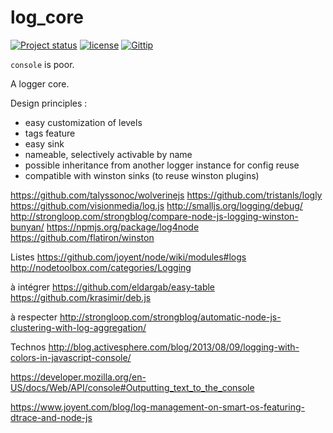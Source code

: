 log_core
========

[![Project status](http://img.shields.io/badge/project_status-highly_experimental-red.png)](http://offirmo.net/classifying-open-source-projects-status/)
[![license](http://img.shields.io/badge/license-public_domain-brightgreen.png)](http://unlicense.org/)
[![Gittip](http://img.shields.io/gittip/Offirmo.png)](https://www.gittip.com/Offirmo/)

`console` is poor.

A logger core.

Design principles :

* easy customization of levels
* tags feature
* easy sink
* nameable, selectively activable by name
* possible inheritance from another logger instance for config reuse
* compatible with winston sinks (to reuse winston plugins)

https://github.com/talyssonoc/wolverinejs
https://github.com/tristanls/logly
https://github.com/visionmedia/log.js
http://smalljs.org/logging/debug/
http://strongloop.com/strongblog/compare-node-js-logging-winston-bunyan/
https://npmjs.org/package/log4node
https://github.com/flatiron/winston

Listes
https://github.com/joyent/node/wiki/modules#logs
http://nodetoolbox.com/categories/Logging

à intégrer
https://github.com/eldargab/easy-table
https://github.com/krasimir/deb.js

à respecter
http://strongloop.com/strongblog/automatic-node-js-clustering-with-log-aggregation/

Technos
http://blog.activesphere.com/blog/2013/08/09/logging-with-colors-in-javascript-console/

https://developer.mozilla.org/en-US/docs/Web/API/console#Outputting_text_to_the_console

https://www.joyent.com/blog/log-management-on-smart-os-featuring-dtrace-and-node-js
